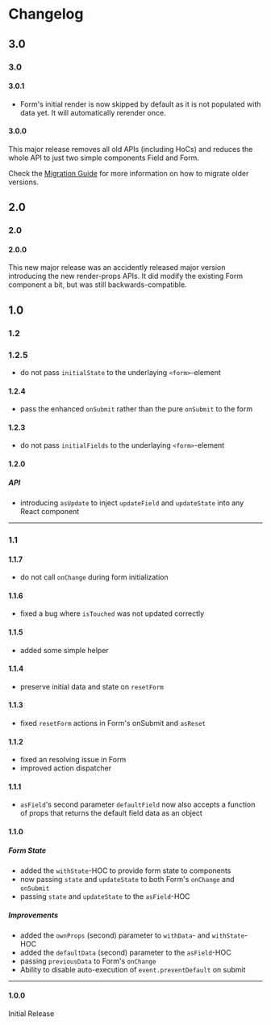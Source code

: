 # Changelog

## 3.0

### 3.0

#### 3.0.1
* Form's initial render is now skipped by default as it is not populated with data yet. It will automatically rerender once.

#### 3.0.0
This major release removes all old APIs (including HoCs) and reduces the whole API to just two simple components Field and Form.

Check the [Migration Guide](docs/introduction/Migration.md) for more information on how to migrate older versions.

## 2.0

### 2.0

#### 2.0.0
This new major release was an accidently released major version introducing the new render-props APIs. It did modify the existing Form component a bit, but was still backwards-compatible.<br>

## 1.0

### 1.2

### 1.2.5
* do not pass `initialState` to the underlaying `<form>`-element
	
#### 1.2.4
* pass the enhanced `onSubmit` rather than the pure `onSubmit` to the form

#### 1.2.3
* do not pass `initialFields` to the underlaying `<form>`-element

#### 1.2.0
##### API
* introducing `asUpdate` to inject `updateField` and `updateState` into any React component

-------

### 1.1

#### 1.1.7
* do not call `onChange` during form initialization

#### 1.1.6
* fixed a bug where `isTouched` was not updated correctly

#### 1.1.5
* added some simple helper

#### 1.1.4
* preserve initial data and state on `resetForm`

#### 1.1.3
* fixed `resetForm` actions in Form's onSubmit and `asReset`

#### 1.1.2
* fixed an resolving issue in Form
* improved action dispatcher

#### 1.1.1
* `asField`'s second parameter `defaultField` now also accepts a function of props that returns the default field data as an object

#### 1.1.0

##### Form State
* added the `withState`-HOC to provide form state to components
* now passing `state` and `updateState` to both Form's `onChange` and `onSubmit`
* passing `state` and `updateState` to the `asField`-HOC

##### Improvements
* added the `ownProps` (second) parameter to `withData`- and `withState`-HOC
* added the `defaultData` (second) parameter to the `asField`-HOC
* passing `previousData` to Form's `onChange`
* Ability to disable auto-execution of `event.preventDefault` on submit

-------

#### 1.0.0
Initial Release
